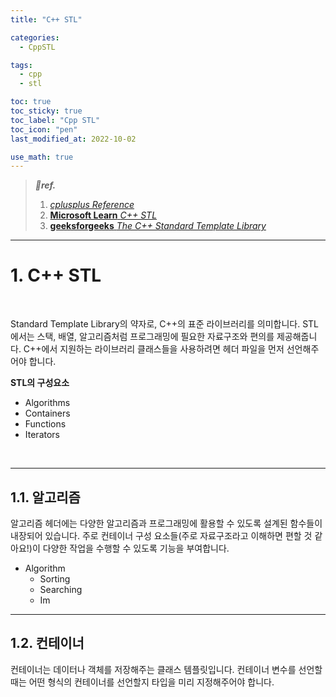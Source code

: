 ```yaml
---
title: "C++ STL"

categories:
  - CppSTL

tags:
  - cpp
  - stl

toc: true
toc_sticky: true
toc_label: "Cpp STL"
toc_icon: "pen"
last_modified_at: 2022-10-02

use_math: true
---
```


> ***💚ref.***
>
> 1. [*cplusplus Reference*](https://cplusplus.com/reference/)
> 2. [**Microsoft Learn** *C++ STL*](https://learn.microsoft.com/ko-kr/cpp/standard-library/cpp-standard-library-reference?view=msvc-170)
> 3. [**geeksforgeeks** *The C++ Standard Template Library*](https://www.geeksforgeeks.org/the-c-standard-template-library-stl/)

---

# 1. C++ STL

<br>

Standard Template Library의 약자로, C++의 표준 라이브러리를 의미합니다. STL에서는 스택, 배열, 알고리즘처럼 프로그래밍에 필요한 자료구조와 편의를 제공해줍니다. C++에서 지원하는 라이브러리 클래스들을 사용하려면 헤더 파일을 먼저 선언해주어야 합니다.



**STL의 구성요소**

* Algorithms
* Containers
* Functions
* Iterators

<br>

---

## 1.1. 알고리즘

알고리즘 헤더에는 다양한 알고리즘과 프로그래밍에 활용할 수 있도록 설계된 함수들이 내장되어 있습니다. 주로 컨테이너 구성 요소들(주로 자료구조라고 이해하면 편할 것 같아요!)이 다양한 작업을 수행할 수 있도록 기능을 부여합니다.

* Algorithm
  * Sorting
  * Searching
  * Im



---

## 1.2. 컨테이너

컨테이너는 데이터나 객체를 저장해주는 클래스 템플릿입니다. 컨테이너 변수를 선언할 때는 어떤 형식의 컨테이너를 선언할지 타입을 미리 지정해주어야 합니다. 

